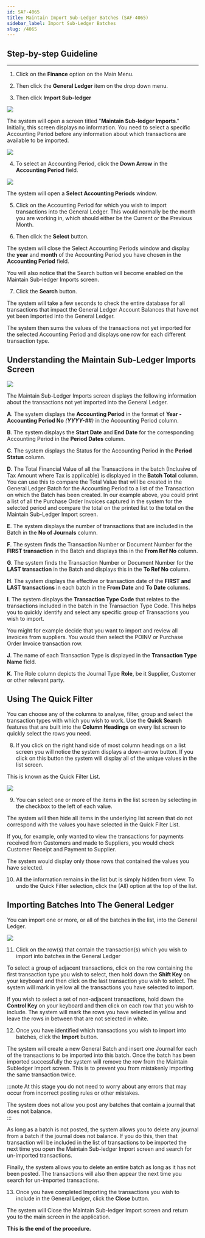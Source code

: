 ```yaml
---
id: SAF-4065
title: Maintain Import Sub-Ledger Batches (SAF-4065)
sidebar_label: Import Sub-Ledger Batches
slug: /4065
---
```


## Step-by-step Guideline  
___ 

1.  Click on the **Finance** option on the Main Menu.

2.  Then click the **General Ledger** item on the drop down menu.

3.  Then click **Import Sub-ledger**

![](../static/img/docs/SAF-4065/image01.png)  

The system will open a screen titled "**Maintain Sub-ledger Imports**."  
Initially, this screen displays no information. You need to select a
specific Accounting Period before any information about which
transactions are available to be imported.

![](../static/img/docs/SAF-4065/image02.png)  

4.  To select an Accounting Period, click the **Down Arrow** in the
    **Accounting Period** field.

![](../static/img/docs/SAF-4065/image03.png)  

The system will open a **Select Accounting Periods** window.

5.  Click on the Accounting Period for which you wish to import
    transactions into the General Ledger. This would normally be the
    month you are working in, which should either be the Current or the
    Previous Month.

6.  Then click the **Select** button.

The system will close the Select Accounting Periods window and display
the **year** and **month** of the Accounting Period you have chosen in the
**Accounting Period** field.

You will also notice that the Search button will become enabled on the
Maintain Sub-ledger Imports screen.

7.  Click the **Search** button.

The system will take a few seconds to check the entire database for
all transactions that impact the General Ledger Account Balances that
have not yet been imported into the General Ledger.

The system then sums the values of the transactions not yet imported
for the selected Accounting Period and displays one row for each
different transaction type.

## Understanding the Maintain Sub-Ledger Imports Screen  

![](../static/img/docs/SAF-4065/image04.png)  

The Maintain Sub-Ledger Imports screen displays the following
information about the transactions not yet imported into the General
Ledger.

**A**.  The system displays the **Accounting Period** in the format of
	**Year - Accounting Period No** _(**YYYY-##**)_ in the Accounting Period column.

**B**.  The system displays the **Start Date** and **End Date** for the
    corresponding Accounting Period in the **Period Dates** column.

**C**.  The system displays the Status for the Accounting Period in the
    **Period Status** column.  

**D**.  The Total Financial Value of all the Transactions in the batch
    (Inclusive of Tax Amount where Tax is applicable) is displayed in
    the **Batch Total** column.  
	You can use this to compare the Total Value
    that will be created in the General Ledger Batch for the Accounting
    Period to a list of the Transaction on which the Batch has been
    created. In our example above, you could print a list of all the
    Purchase Order Invoices captured in the system for the selected
    period and compare the total on the printed list to the total on the
    Maintain Sub-Ledger Import screen.

**E**.  The system displays the number of transactions that are included in
    the Batch in the **No of Journals** column.

**F**.  The system finds the Transaction Number or Document Number for the
    **FIRST transaction** in the Batch and displays this in the **From Ref No**
    column.

**G**.  The system finds the Transaction Number or Document Number for the
    **LAST transaction** in the Batch and displays this in the **To Ref No**
    column.

**H**.  The system displays the effective or transaction date of the
	**FIRST and LAST transactions** in each batch in the **From Date** and **To Date**
    columns.


**I**.  The system displays the **Transaction Type Code** that relates to the
    transactions included in the batch in the Transaction Type Code.
    This helps you to quickly identify and select any specific group of
    Transactions you wish to import.

You might for example decide that you want to import and review all
invoices from suppliers. You would then select the POINV or Purchase
Order Invoice transaction row.

**J**.  The name of each Transaction Type is displayed in the
	**Transaction Type Name** field.  

**K**.	The Role column depicts the Journal Type **Role**, be it Supplier, Customer or other relevant party.


## Using The Quick Filter

You can choose any of the columns to analyse, filter, group and select the
transaction types with which you wish to work. Use the **Quick Search**
features that are built into the **Column Headings** on every list screen
to quickly select the rows you need.

8.  If you click on the right hand side of most column headings on a
    list screen you will notice the system displays a down-arrow
    button. If you click on this button the system will display all of the
    unique values in the list screen.

This is known as the Quick Filter List.

![](../static/img/docs/SAF-4065/image9.jpg)  

9.  You can select one or more of the items in the list screen by
    selecting in the checkbox to the left of each value.

The system will then hide all items in the underlying list screen that
do not correspond with the values you have selected in the Quick
Filter List.

If you, for example, only wanted to view the transactions for payments
received from Customers and made to Suppliers, you would check
Customer Receipt and Payment to Supplier.

The system would display only those rows that contained the values you
have selected.

10. All the information remains in the list but is simply hidden from
    view. To undo the Quick Filter selection, click the (All) option at
    the top of the list.

## Importing Batches Into The General Ledger

You can import one or more, or all of the batches in the list, into
the General Ledger.

![](../static/img/docs/SAF-4065/image05.png)  

11. Click on the row(s) that contain the transaction(s) which you wish to
    import into batches in the General Ledger

To select a group of adjacent transactions, click on the row
containing the first transaction type you wish to select, then hold
down the **Shift Key** on your keyboard and then click on the last
transaction you wish to select. The system will mark in yellow all the
transactions you have selected to import.

If you wish to select a set of non-adjacent transactions, hold down
the **Control Key** on your keyboard and then click on each row that you
wish to include. The system will mark the rows you have selected in
yellow and leave the rows in between that are not selected in white.

12. Once you have identified which transactions you wish to import into
    batches, click the **Import** button.

The system will create a new General Batch and insert one Journal for
each of the transactions to be imported into this batch. Once the
batch has been imported successfully the system will remove the row
from the Maintain Subledger Import screen. This is to prevent you from
mistakenly importing the same transaction twice.

:::note
At this stage you do not need to worry about any errors that
may occur from incorrect posting rules or other mistakes.  

The system does not allow you post any batches that contain a journal
that does not balance.  
:::

As long as a batch is not posted, the system allows you to delete any
journal from a batch if the journal does not balance. If you do this,
then that transaction will be included in the list of transactions to
be imported the next time you open the Maintain Sub-ledger Import
screen and search for un-imported transactions.

Finally, the system allows you to delete an entire batch as long as it
has not been posted. The transactions will also then appear the next
time you search for un-imported transactions.

13.	Once you have completed Importing the transactions you wish to
include in the General Ledger, click the **Close** button.

The system will Close the Maintain Sub-ledger Import screen and return
you to the main screen in the application.

**This is the end of the procedure.**
